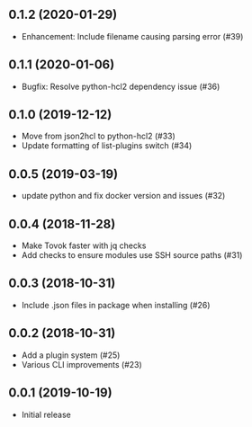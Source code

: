 0.1.2 (2020-01-29)
------------------

* Enhancement: Include filename causing parsing error (#39)

0.1.1 (2020-01-06)
------------------

* Bugfix: Resolve python-hcl2 dependency issue (#36)

0.1.0 (2019-12-12)
------------------

* Move from json2hcl to python-hcl2 (#33)
* Update formatting of list-plugins switch (#34)

0.0.5 (2019-03-19)
------------------

* update python and fix docker version and issues (#32)

0.0.4 (2018-11-28)
------------------

* Make Tovok faster with jq checks
* Add checks to ensure modules use SSH source paths (#31)

0.0.3 (2018-10-31)
------------------

* Include .json files in package when installing (#26)

0.0.2 (2018-10-31)
------------------

* Add a plugin system (#25)
* Various CLI improvements (#23)

0.0.1 (2019-10-19)
------------------

* Initial release
